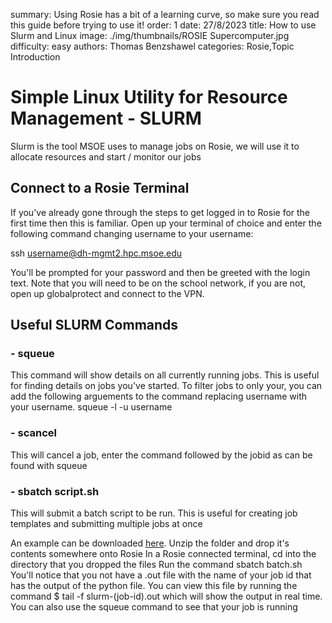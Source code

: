 summary: Using Rosie has a bit of a learning curve, so make sure you read this guide before trying to use it!
order: 1
date: 27/8/2023
title: How to use Slurm and Linux
image: ./img/thumbnails/ROSIE Supercomputer.jpg
difficulty: easy
authors: Thomas Benzshawel
categories: Rosie,Topic Introduction



# Simple Linux Utility for Resource Management - SLURM

Slurm is the tool MSOE uses to manage jobs on Rosie, we will use it to allocate resources and start / monitor our jobs

## Connect to a Rosie Terminal

If you've already gone through the steps to get logged in to Rosie for the first time then this is familiar.
Open up your terminal of choice and enter the following command changing username to your username:

ssh username@dh-mgmt2.hpc.msoe.edu

You'll be prompted for your password and then be greeted with the login text.
Note that you will need to be on the school network, if you are not, open up globalprotect and connect to the VPN.


## Useful SLURM Commands

### - squeue

This command will show details on all currently running jobs.
This is useful for finding details on jobs you've started.
To filter jobs to only your, you can add the following arguements to the command replacing username with your username.
squeue -l -u username

### - scancel <jobid>

This will cancel a job, enter the command followed by the jobid as can be found with squeue 

### - sbatch script.sh

This will submit a batch script to be run. This is useful for creating job templates and submitting multiple jobs at once

An example can be downloaded [here](http://msoe-maic.com/data/downloads/sbatch.zip).
Unzip the folder and drop it's contents somewhere onto Rosie
In a Rosie connected terminal, cd into the directory that you dropped the files
Run the command sbatch batch.sh
You'll notice that you not have a .out file with the name of your job id that has the output of the python file.
You can view this file by running the command $ tail -f slurm-(job-id).out which will show the output in real time.
You can also use the squeue command to see that your job is running